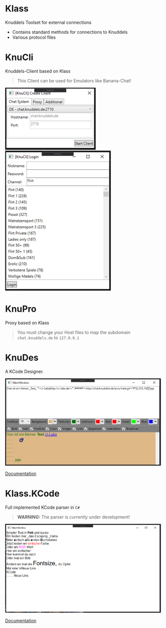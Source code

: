 # Klass
Knuddels Toolset for external connections

- Contains standard methods for connections to Knuddels
- Various protocol files

# KnuCli
Knuddels-Client based on Klass

> This Client can be used for Emulators like Banana-Chat!

![Start](https://raw.githubusercontent.com/Bizarrus/Klass/master/Screenshots/Start.png)
![Login](https://raw.githubusercontent.com/Bizarrus/Klass/master/Screenshots/Login.png)

# KnuPro
Proxy based on Klass

> You must change your Host files to map the subdomain `chat.knuddels.de` to `127.0.0.1`

# KnuDes
A KCode Designer.

![KnuDes](https://raw.githubusercontent.com/Bizarrus/Klass/master/Screenshots/KnuDes.png)

[Documentation](https://github.com/Bizarrus/Klass/wiki/KnuDes)

# Klass.KCode
Full implemented KCode parser in `C#`

> **WARNING:** The parser is currently under development!

![KCode](https://raw.githubusercontent.com/Bizarrus/Klass/master/Screenshots/KCode.png)

[Documentation](https://github.com/Bizarrus/Klass/wiki/Klass.KCode.TextPanelLight)

